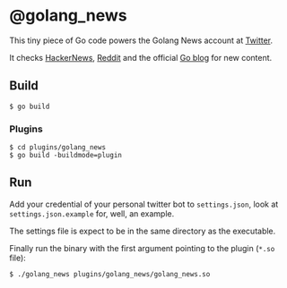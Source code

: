 # @golang_news
This tiny piece of Go code powers the Golang News account at [Twitter](http://twitter.com/golang_news).

It checks [HackerNews](http://news.ycombinator.com), [Reddit](http://www.reddit.com/r/golang) and the official 
[Go blog](http://blog.golang.org/) for new content.

## Build

`$ go build`

### Plugins

```shell
$ cd plugins/golang_news
$ go build -buildmode=plugin
```

## Run

Add your credential of your personal twitter bot to `settings.json`, look at
`settings.json.example` for, well, an example.

The settings file is expect to be in the same directory as the executable.

Finally run the binary with the first argument pointing to the plugin (`*.so`
file):

```shell
$ ./golang_news plugins/golang_news/golang_news.so
```
